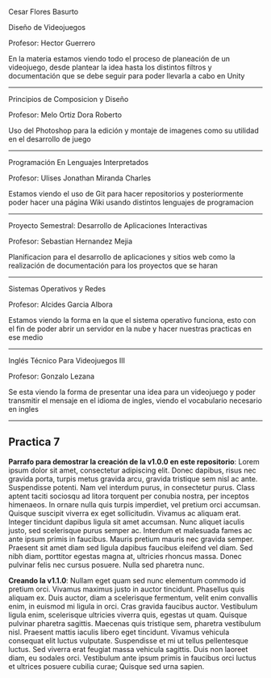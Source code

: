 Cesar Flores Basurto 

Diseño de Videojuegos

Profesor: Hector Guerrero

En la materia estamos viendo todo el proceso de planeación de un videojuego, desde plantear la idea hasta los distintos filtros y documentación que se debe seguir para poder llevarla a cabo en Unity

---

Principios de Composicion y Diseño

Profesor: Melo Ortiz Dora Roberto

Uso del Photoshop para la edición y montaje de imagenes como su utilidad en el desarrollo de juego

---

Programación En Lenguajes Interpretados	

Profesor: Ulises Jonathan Miranda Charles

Estamos viendo el uso de Git para hacer repositorios y posteriormente poder hacer una página Wiki usando distintos lenguajes de programacion

---

Proyecto Semestral: Desarrollo de Aplicaciones Interactivas

Profesor: Sebastian Hernandez Mejia

Planificacion para el desarrollo de aplicaciones y sitios web como la realización de documentación para los proyectos que se haran

---

Sistemas Operativos y Redes	

Profesor: Alcides Garcia Albora

Estamos viendo la forma en la que el sistema operativo funciona, esto con el fin de poder abrir un servidor en la nube y hacer nuestras practicas en ese medio

---

Inglés Técnico Para Videojuegos III

Profesor: Gonzalo Lezana

Se esta viendo la forma de presentar una idea para un videojuego y poder transmitir el mensaje en el idioma de ingles, viendo el vocabulario necesario en ingles

---

## Practica 7

**Parrafo para demostrar la creación de la v1.0.0 en este repositorio**: Lorem ipsum dolor sit amet, consectetur adipiscing elit. Donec dapibus, risus nec gravida porta, turpis metus gravida arcu, gravida tristique sem nisl ac ante. Suspendisse potenti. Nam vel interdum purus, in consectetur purus. Class aptent taciti sociosqu ad litora torquent per conubia nostra, per inceptos himenaeos. In ornare nulla quis turpis imperdiet, vel pretium orci accumsan. Quisque suscipit viverra ex eget sollicitudin. Vivamus ac aliquam erat. Integer tincidunt dapibus ligula sit amet accumsan. Nunc aliquet iaculis justo, sed scelerisque purus semper ac. Interdum et malesuada fames ac ante ipsum primis in faucibus. Mauris pretium mauris nec gravida semper. Praesent sit amet diam sed ligula dapibus faucibus eleifend vel diam. Sed nibh diam, porttitor egestas magna at, ultricies rhoncus massa. Donec pulvinar felis nec cursus posuere. Nulla sed pharetra nunc.

**Creando la v1.1.0**: Nullam eget quam sed nunc elementum commodo id pretium orci. Vivamus maximus justo in auctor tincidunt. Phasellus quis aliquam ex. Duis auctor, diam a scelerisque fermentum, velit enim convallis enim, in euismod mi ligula in orci. Cras gravida faucibus auctor. Vestibulum ligula enim, scelerisque ultricies viverra quis, egestas ut quam. Quisque pulvinar pharetra sagittis. Maecenas quis tristique sem, pharetra vestibulum nisl. Praesent mattis iaculis libero eget tincidunt. Vivamus vehicula consequat elit luctus vulputate. Suspendisse et mi ut tellus pellentesque luctus. Sed viverra erat feugiat massa vehicula sagittis. Duis non laoreet diam, eu sodales orci. Vestibulum ante ipsum primis in faucibus orci luctus et ultrices posuere cubilia curae; Quisque sed urna sapien.